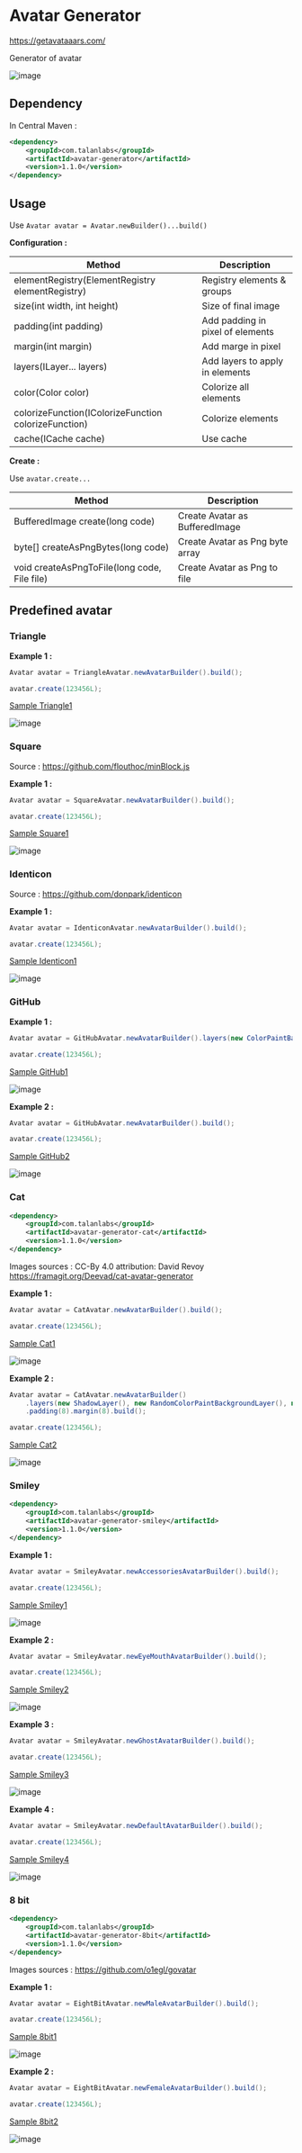 # Avatar Generator

https://getavataaars.com/

Generator of avatar

![image](doc/multi.png)

## Dependency

In Central Maven :

```xml
<dependency>
    <groupId>com.talanlabs</groupId>
    <artifactId>avatar-generator</artifactId>
    <version>1.1.0</version>
</dependency>
```

## Usage

Use `Avatar avatar = Avatar.newBuilder()...build()`

**Configuration :**

|Method|Description|
|---|---|
| elementRegistry(ElementRegistry elementRegistry) | Registry elements & groups |
| size(int width, int height) | Size of final image |
| padding(int padding) | Add padding in pixel of elements |
| margin(int margin) | Add marge in pixel |
| layers(ILayer... layers) | Add layers to apply in elements |
| color(Color color) | Colorize all elements |
| colorizeFunction(IColorizeFunction colorizeFunction) | Colorize elements |
| cache(ICache cache) | Use cache |

**Create :**

Use `avatar.create...`

|Method|Description|
|---|---|
| BufferedImage create(long code) | Create Avatar as BufferedImage |
| byte[] createAsPngBytes(long code) | Create Avatar as Png byte array |
| void createAsPngToFile(long code, File file) | Create Avatar as Png to file |

## Predefined avatar

### Triangle

**Example 1 :**

```java
Avatar avatar = TriangleAvatar.newAvatarBuilder().build();

avatar.create(123456L);
```

[Sample Triangle1](sample/src/main/java/Triangle1Main.java)

![image](doc/triangle1.png)

### Square

Source : https://github.com/flouthoc/minBlock.js

**Example 1 :**

```java
Avatar avatar = SquareAvatar.newAvatarBuilder().build();

avatar.create(123456L);
```

[Sample Square1](sample/src/main/java/Square1Main.java)

![image](doc/square1.png)

### Identicon

Source : https://github.com/donpark/identicon

**Example 1 :**

```java
Avatar avatar = IdenticonAvatar.newAvatarBuilder().build();

avatar.create(123456L);
```

[Sample Identicon1](sample/src/main/java/Identicon1Main.java)

![image](doc/identicon1.png)

### GitHub

**Example 1 :**

```java
Avatar avatar = GitHubAvatar.newAvatarBuilder().layers(new ColorPaintBackgroundLayer(Color.WHITE)).build();

avatar.create(123456L);
```

[Sample GitHub1](sample/src/main/java/GitHub1Main.java)

![image](doc/github1.png)

**Example 2 :**

```java
Avatar avatar = GitHubAvatar.newAvatarBuilder().build();

avatar.create(123456L);
```

[Sample GitHub2](sample/src/main/java/GitHub2Main.java)

![image](doc/github2.png)

### Cat

```xml
<dependency>
    <groupId>com.talanlabs</groupId>
    <artifactId>avatar-generator-cat</artifactId>
    <version>1.1.0</version>
</dependency>
```

Images sources :  CC-By 4.0 attribution: David Revoy https://framagit.org/Deevad/cat-avatar-generator

**Example 1 :**

```java
Avatar avatar = CatAvatar.newAvatarBuilder().build();

avatar.create(123456L);
```

[Sample Cat1](sample/src/main/java/Cat1Main.java)

![image](doc/cat1.png)

**Example 2 :**

```java
Avatar avatar = CatAvatar.newAvatarBuilder()
    .layers(new ShadowLayer(), new RandomColorPaintBackgroundLayer(), new RoundRectMaskLayer())
    .padding(8).margin(8).build();

avatar.create(123456L);
```

[Sample Cat2](sample/src/main/java/Cat2Main.java)

![image](doc/cat2.png)

### Smiley

```xml
<dependency>
    <groupId>com.talanlabs</groupId>
    <artifactId>avatar-generator-smiley</artifactId>
    <version>1.1.0</version>
</dependency>
```

**Example 1 :**

```java
Avatar avatar = SmileyAvatar.newAccessoriesAvatarBuilder().build();

avatar.create(123456L);
```

[Sample Smiley1](sample/src/main/java/Smiley1Main.java)

![image](doc/smiley1.png)

**Example 2 :**

```java
Avatar avatar = SmileyAvatar.newEyeMouthAvatarBuilder().build();

avatar.create(123456L);
```

[Sample Smiley2](sample/src/main/java/Smiley2Main.java)

![image](doc/smiley2.png)

**Example 3 :**

```java
Avatar avatar = SmileyAvatar.newGhostAvatarBuilder().build();

avatar.create(123456L);
```

[Sample Smiley3](sample/src/main/java/Smiley3Main.java)

![image](doc/smiley3.png)

**Example 4 :**

```java
Avatar avatar = SmileyAvatar.newDefaultAvatarBuilder().build();

avatar.create(123456L);

```

[Sample Smiley4](sample/src/main/java/Smiley4Main.java)

![image](doc/smiley4.png)

### 8 bit

```xml
<dependency>
    <groupId>com.talanlabs</groupId>
    <artifactId>avatar-generator-8bit</artifactId>
    <version>1.1.0</version>
</dependency>
```

Images sources : https://github.com/o1egl/govatar

**Example 1 :**

```java
Avatar avatar = EightBitAvatar.newMaleAvatarBuilder().build();

avatar.create(123456L);
```

[Sample 8bit1](sample/src/main/java/EightBit1Main.java)

![image](doc/8bitmale.png)

**Example 2 :**

```java
Avatar avatar = EightBitAvatar.newFemaleAvatarBuilder().build();

avatar.create(123456L);
```

[Sample 8bit2](sample/src/main/java/EightBit2Main.java)

![image](doc/8bitfemale.png)
